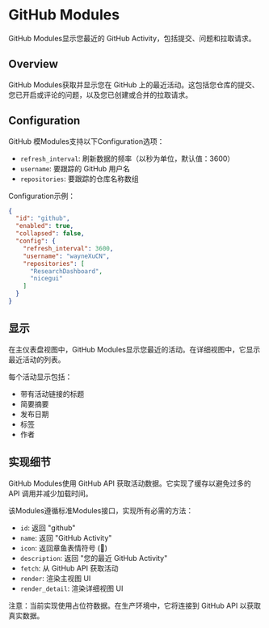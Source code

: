 # GitHub Modules

GitHub Modules显示您最近的 GitHub Activity，包括提交、问题和拉取请求。

## Overview

GitHub Modules获取并显示您在 GitHub 上的最近活动。这包括您仓库的提交、您已开启或评论的问题，以及您已创建或合并的拉取请求。

## Configuration

GitHub 模Modules支持以下Configuration选项：

- `refresh_interval`: 刷新数据的频率（以秒为单位，默认值：3600）
- `username`: 要跟踪的 GitHub 用户名
- `repositories`: 要跟踪的仓库名称数组

Configuration示例：

```json
{
  "id": "github",
  "enabled": true,
  "collapsed": false,
  "config": {
    "refresh_interval": 3600,
    "username": "wayneXuCN",
    "repositories": [
      "ResearchDashboard",
      "nicegui"
    ]
  }
}
```

## 显示

在主仪表盘视图中，GitHub Modules显示您最近的活动。在详细视图中，它显示最近活动的列表。

每个活动显示包括：

- 带有活动链接的标题
- 简要摘要
- 发布日期
- 标签
- 作者

## 实现细节

GitHub Modules使用 GitHub API 获取活动数据。它实现了缓存以避免过多的 API 调用并减少加载时间。

该Modules遵循标准Modules接口，实现所有必需的方法：

- `id`: 返回 "github"
- `name`: 返回 "GitHub Activity"
- `icon`: 返回章鱼表情符号 (🐙)
- `description`: 返回 "您的最近 GitHub Activity"
- `fetch`: 从 GitHub API 获取活动
- `render`: 渲染主视图 UI
- `render_detail`: 渲染详细视图 UI

注意：当前实现使用占位符数据。在生产环境中，它将连接到 GitHub API 以获取真实数据。